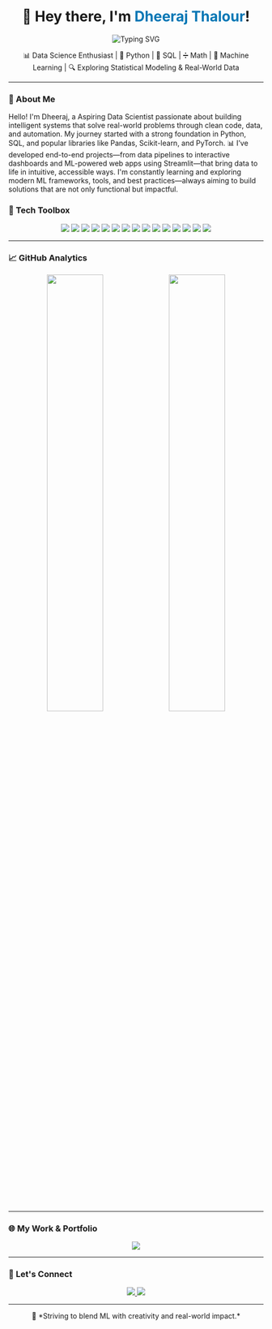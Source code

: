 <h1 align="center">🚀 Hey there, I'm <span style="color:#0077b5;">Dheeraj Thalour</span>!</h1>

<p align="center">
  <img src="https://readme-typing-svg.demolab.com?font=Fira+Code&weight=500&size=24&pause=1000&center=true&vCenter=true&width=450&lines=ML+Engineer+%7C+Data+Scientist;Building+Scalable+AI+Apps+%F0%9F%A4%96" alt="Typing SVG" />
</p>

<p align="center">
  📊 Data Science Enthusiast | 🐍 Python | 🧮 SQL | ➗ Math | 🤖 Machine Learning | 🔍 Exploring Statistical Modeling & Real-World Data
</p>


---

### 🧠 About Me
Hello! I'm Dheeraj, a Aspiring Data Scientist passionate about building intelligent systems that solve real-world problems through clean code, data, and automation.
My journey started with a strong foundation in Python, SQL, and popular libraries like Pandas, Scikit-learn, and PyTorch. 📊 I’ve developed end-to-end projects—from data pipelines to interactive dashboards and ML-powered web apps using Streamlit—that bring data to life in intuitive, accessible ways. 
I'm constantly learning and exploring modern ML frameworks, tools, and best practices—always aiming to build solutions that are not only functional but impactful.

### 🔧 Tech Toolbox

<p align="center">
  <!-- Languages -->
  <img src="https://img.shields.io/badge/-Python-3776AB?style=for-the-badge&logo=python&logoColor=white"/>
  <img src="https://img.shields.io/badge/-SQL-336791?style=for-the-badge&logo=mysql&logoColor=white"/>
  <img src="https://img.shields.io/badge/Scikit--Learn-F7931E?style=for-the-badge&logo=scikit-learn&logoColor=white"/>
  <img src="https://img.shields.io/badge/XGBoost-FF7043?style=for-the-badge&logo=python&logoColor=white"/>


  <!-- Data & ML -->
  <img src="https://img.shields.io/badge/Pandas-150458?style=for-the-badge&logo=pandas&logoColor=white"/>
  <img src="https://img.shields.io/badge/Numpy-013243?style=for-the-badge&logo=numpy"/>
  <img src="https://img.shields.io/badge/Seaborn-3776AB?style=for-the-badge&logo=python&logoColor=white"/>
  <img src="https://img.shields.io/badge/Matplotlib-11557C?style=for-the-badge&logo=python&logoColor=white"/>


  <!-- Tools & Dev -->
  <img src="https://img.shields.io/badge/FastAPI-009688?style=for-the-badge&logo=fastapi&logoColor=white"/>
  <img src="https://img.shields.io/badge/Streamlit-FF4B4B?style=for-the-badge&logo=streamlit&logoColor=white"/>
  <img src="https://img.shields.io/badge/Jupyter-F37626?style=for-the-badge&logo=jupyter&logoColor=white"/>
  <img src="https://img.shields.io/badge/Git-F05032?style=for-the-badge&logo=git&logoColor=white"/>
  <img src="https://img.shields.io/badge/GitHub-181717?style=for-the-badge&logo=github&logoColor=white"/>
  <img src="https://img.shields.io/badge/VSCode-007ACC?style=for-the-badge&logo=visual-studio-code&logoColor=white"/>
  <img src="https://img.shields.io/badge/PyCharm-000000?style=for-the-badge&logo=pycharm&logoColor=white"/>

</p>

---

### 📈 GitHub Analytics

<p align="center">
  <img src="https://github-readme-stats.vercel.app/api?username=vaibhavgarg2004&show_icons=true&theme=default&hide_title=false&hide_rank=false" width="47%" />
  <img src="https://github-readme-stats.vercel.app/api/top-langs/?username=vaibhavgarg2004&layout=compact&theme=default" width="47%" />
</p>

---

### 🌐 My Work & Portfolio

<p align="center">
  <a href="https://codebasics.io/portfolio/Dheeraj-Thalour">
    <img src="https://img.shields.io/badge/Visit%20My%20Portfolio-000000?style=for-the-badge&logo=vercel&logoColor=white"/>
  </a>
</p>

---

### 🤝 Let's Connect

<p align="center">
  <a href="mailto:dheerajthalour23@gmail.com">
    <img src="https://img.shields.io/badge/Gmail-D14836?style=for-the-badge&logo=gmail&logoColor=white"/>
  </a>
  <a href="https://www.linkedin.com/in/dheeraj-thalour-861706259/">
    <img src="https://img.shields.io/badge/LinkedIn-0077B5?style=for-the-badge&logo=linkedin&logoColor=white"/>
  </a>
</p>

---

<p align="center">
  🚀 *Striving to blend ML with creativity and real-world impact.*
</p>
